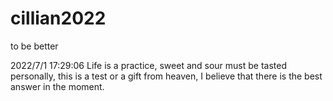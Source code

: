 # cillian2022
to be better


2022/7/1 17:29:06
Life is a practice, sweet and sour must be tasted personally, this is a test or a gift from heaven, I believe that there is the best answer in the moment.
